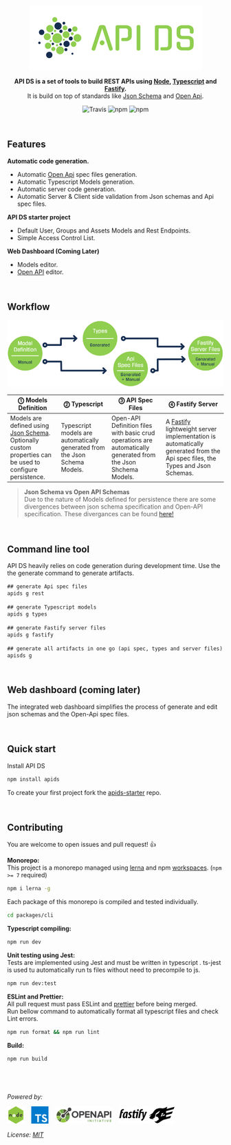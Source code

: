 <p align="center">
  <img alt='API DS, The APi Dashboard' src='./assets/public/logox150-inverse.png?raw=true'>
</p>
<p align="center">
  <strong>API DS is a set of tools to build REST APIs using 
    <a href='https://nodejs.org/' target='_blank'>Node</a>,
    <a href='https://www.typescriptlang.org/' target='_blank'>Typescript</a> and
    <a href='https://www.fastify.io/' target='_blank'>Fastify</a>.
  </strong><br/>
   It is build on top of standards like 
<a href='http://json-schema.org/' target='_blank'>Json Schema</a>
and <a href='https://www.openapis.org' target='_blank'>Open Api</a>.<br/>
</p>

<p align=center>
<img src="https://img.shields.io/travis/apids/apids.svg?style=flat-square&maxAge=86400" alt="Travis" style="max-width:100%;">
<img src="https://img.shields.io/badge/code_style-prettier-ff69b4.svg?style=flat-square&maxAge=99999999" alt="npm"  style="max-width:100%;">
<img src="https://img.shields.io/badge/license-MIT-97ca00.svg?style=flat-square&maxAge=99999999" alt="npm"  style="max-width:100%;">
</p>

&nbsp;

## Features

**Automatic code generation.**

- Automatic [Open Api](https://www.openapis.org/) spec files generation.
- Automatic Typescript Models generation.
- Automatic server code generation.
- Automatic Server & Client side validation from Json schemas and Api spec files.

**API DS starter project**

- Default User, Groups and Assets Models and Rest Endpoints.
- Simple Access Control List.

**Web Dashboard (Coming Later)**

- Models editor.
- [Open API](https://www.openapis.org/) editor.

&nbsp;

## Workflow

![workflow](./assets/public/workflow.png?raw=true)

<!-- prettier-ignore-start -->
| ⓵ Models Definition | ⓶ Typescript | ⓷ API Spec Files | ⓸ Fastify Server |
| ------------------ | -------------- | ----------------- | ----------- |
| Models are defined using [Json Schema](http://json-schema.org/). Optionally  custom properties can be used to configure persistence. | Typescript models are automatically generated from the Json Schema Models. | Open-API Definition files with basic crud operations are automatically generated from the Json Shchema Models. | A [Fastify](https://www.fastify.io/) lightweight server implementation is automatically  generated from the Api spec files, the Types and Json Schemas. |
<!-- prettier-ignore-end -->

> **Json Schema vs Open API Schemas**  
> Due to the nature of Models defined for persistence there are some divergences between json schema specification and Open-API specification. These divergances can be found [here!](https://github.com/OAI/OpenAPI-Specification/blob/OpenAPI.next/versions/3.0.0.md#schemaObject)

&nbsp;

## Command line tool

API DS heavily relies on code generation during development time. Use the the generate command to generate artifacts.

```shell
## generate Api spec files
apids g rest

## generate Typescript models
apids g types

## generate Fastify server files
apids g fastify

## generate all artifacts in one go (api spec, types and server files)
apisds g
```

&nbsp;

## Web dashboard (coming later)

The integrated web dashboard simplifies the process of generate and edit json schemas and the Open-Api spec files.

&nbsp;

## Quick start

Install API DS

```sh
npm install apids
```

To create your first project fork the [apids-starter](https://github.com/apids/apids-strater) repo.

&nbsp;

## Contributing

You are welcome to open issues and pull request! 👍

**Monorepo:**  
This project is a monorepo managed using [lerna](https://lerna.js.org/) and npm [workspaces](https://docs.npmjs.com/cli/v7/using-npm/workspaces). (`npm >= 7` required)

```sh
npm i lerna -g
```

Each package of this monorepo is compiled and tested individually.

```sh
cd packages/cli
```

**Typescript compiling:**

```sh
npm run dev
```

**Unit testing using Jest:**  
Tests are implemented using Jest and must be written in typescript . ts-jest is used tu automatically
run ts files without need to precompile to js.

```sh
npm run dev:test
```

**ESLint and Prettier:**  
All pull request must pass ESLint and [prettier](https://github.com/prettier/prettier) before being merged.  
Run bellow command to automatically format all typescript files and check Lint errors.

```sh
npm run format && npm run lint
```

**Build:**

```
npm run build
```

## &nbsp;

_Powered by:_

![node.js](./assets/other_logos/node.png?raw=true) &nbsp;&nbsp;
![Typescript](./assets/other_logos/ts.png?raw=true) &nbsp;&nbsp;
![Open Api](./assets/other_logos/open-api.png?raw=true) &nbsp;&nbsp;
![Fastify](./assets/other_logos/fastify.js.png?raw=true) &nbsp;&nbsp;

_License: [MIT](./LICENSE)_
